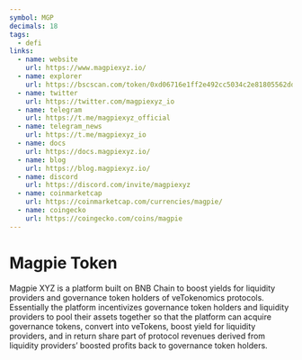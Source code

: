 ```yaml
---
symbol: MGP
decimals: 18
tags:
  - defi
links:
  - name: website
    url: https://www.magpiexyz.io/
  - name: explorer
    url: https://bscscan.com/token/0xd06716e1ff2e492cc5034c2e81805562dd3b45fa
  - name: twitter
    url: https://twitter.com/magpiexyz_io
  - name: telegram
    url: https://t.me/magpiexyz_official
  - name: telegram_news
    url: https://t.me/magpiexyz_io
  - name: docs
    url: https://docs.magpiexyz.io/
  - name: blog
    url: https://blog.magpiexyz.io/
  - name: discord
    url: https://discord.com/invite/magpiexyz
  - name: coinmarketcap
    url: https://coinmarketcap.com/currencies/magpie/
  - name: coingecko
    url: https://coingecko.com/coins/magpie
---
```


# Magpie Token

Magpie XYZ is a platform built on BNB Chain to boost yields for liquidity providers and governance token holders of veTokenomics protocols. Essentially the platform incentivizes governance token holders and liquidity providers to pool their assets together so that the platform can acquire governance tokens, convert into veTokens, boost yield for liquidity providers, and in return share part of protocol revenues derived from liquidity providers’ boosted profits back to governance token holders.

